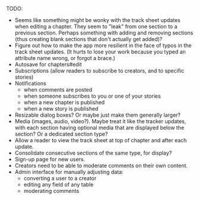 TODO:

* Seems like something might be wonky with the track sheet updates when editing a chapter. They seem to "leak" from one section to a previous section. Perhaps something with adding and removing sections (thus creating blank sections that don't actually get added)?
* Figure out how to make the app more resilient in the face of typos in the track sheet updates. (It hurts to lose your work because you typed an attribute name wrong, or forgot a brace.)
* Autosave for chapters#edit
* Subscriptions (allow readers to subscribe to creators, and to specific stories)
* Notifications
    - when comments are posted
    - when someone subscribes to you or one of your stories
    - when a new chapter is published
    - when a new story is published
* Resizable dialog boxes? Or maybe just make them generally larger?
* Media (images, audio, video?). Maybe treat it like the tracker updates, with each section having optional media that are displayed below the section? Or a dedicated section type?
* Allow a reader to view the track sheet at top of chapter and after each update.
* Consolidate consecutive sections of the same type, for display?
* Sign-up page for new users.
* Creators need to be able to moderate comments on their own content.
* Admin interface for manually adjusting data:
  - converting a user to a creator
  - editing any field of any table
  - moderating comments
